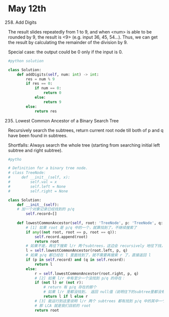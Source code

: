 # May 12th

258. Add Digits

The result slides repeatedly from 1 to 9, and when &lt;num&gt; is able to be rounded by 9, the result is &lt;9&gt; \(e.g. input 36, 45, 54...\). Thus, we can get the result by calculating the remainder of the division by 9.

Special case: the output could be 0 only if the input is 0.

```python
#python solution

class Solution:
    def addDigits(self, num: int) -> int:
        res = num % 9
        if res == 0:
            if num == 0:
                return 0
            else:
                return 9
        else:
            return res
```

235. Lowest Common Ancestor of a Binary Search Tree

Recursively search the subtrees, return current root node till both of p and q have been found in subtrees.

Shortfalls: Always search the whole tree \(starting from searching initial left subtree and right subtree\). 

```python
#pytho

# Definition for a binary tree node.
# class TreeNode:
#     def __init__(self, x):
#         self.val = x
#         self.left = None
#         self.right = None

class Solution:
    def __init__(self):
    # 加一个对象记录已经找到的 p/q
        self.record=[]
        
    def lowestCommonAncestor(self, root: 'TreeNode', p: 'TreeNode', q: 'TreeNode') -> 'TreeNode':
        # [1] 如果 root 是 p/q 中的一个，就算找到了，不继续搜索了
        if any((not root, root == p, root == q)): 
            self.record.append(root)
            return root
        # 如果不是，再往下搜索 l/r 两个subtrees，这边会 recursively 地往下找，直到触发[1][2][3]开始朝上return
        l = self.lowestCommonAncestor(root.left, p, q)
        # 如果 p/q 都已经在 l 里面找到了，就不需要再搜索 r 了，直接返回 l
        if (p in self.record) and (q in self.record):
            return l
        else:
            r = self.lowestCommonAncestor(root.right, p, q)
            # [2] 如果 l/r 中有至少一个没找到 p/q 的存在：
            if (not l) or (not r): 
                # return 有 p/q 存在的那个
                # 如果 l/r 里都没找到， 返回 null值（说明往下的subtree里都没有）
                return l if l else r
            # [3] 能运行到这里说明 l/r 两个 subtrees 都有找到 p/q 中的其中一个
            # 那 LCA 就是我们目前的 root
            return root
```



